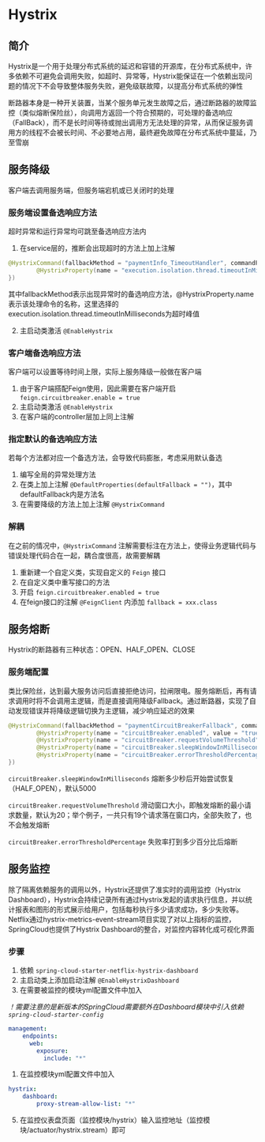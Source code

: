 # Hystrix

## 简介

Hystrix是一个用于处理分布式系统的延迟和容错的开源库，在分布式系统中，许多依赖不可避免会调用失败，如超时、异常等，Hystrix能保证在一个依赖出现问题的情况下不会导致整体服务失败，避免级联故障，以提高分布式系统的弹性

断路器本身是一种开关装置，当某个服务单元发生故障之后，通过断路器的故障监控（类似熔断保险丝），向调用方返回一个符合预期的，可处理的备选响应（FallBack），而不是长时间等待或抛出调用方无法处理的异常，从而保证服务调用方的线程不会被长时间、不必要地占用，最终避免故障在分布式系统中蔓延，乃至雪崩

## 服务降级

客户端去调用服务端，但服务端宕机或已关闭时的处理

### 服务端设置备选响应方法

超时异常和运行异常均可跳至备选响应方法内

1. 在service层的，推断会出现超时的方法上加上注解

```java
@HystrixCommand(fallbackMethod = "paymentInfo_TimeoutHandler", commandProperties = {    // 设置备选响应及处理参数
        @HystrixProperty(name = "execution.isolation.thread.timeoutInMilliseconds", value = "3000") // 设置超时峰值
})
```

其中fallbackMethod表示出现异常时的备选响应方法，@HystrixProperty.name表示该处理命令的名称，这里选择的execution.isolation.thread.timeoutInMilliseconds为超时峰值

2. 主启动类激活 `@EnableHystrix`

### 客户端备选响应方法

客户端可以设置等待时间上限，实际上服务降级一般做在客户端

1. 由于客户端搭配Feign使用，因此需要在客户端开启 `feign.circuitbreaker.enable = true`
2. 主启动类激活 `@EnableHystrix`
3. 在客户端的controller层加上同上注解

### 指定默认的备选响应方法

若每个方法都对应一个备选方法，会导致代码膨胀，考虑采用默认备选

1. 编写全局的异常处理方法
2. 在类上加上注解 `@DefaultProperties(defaultFallback = "")`，其中defaultFallback内是方法名
3. 在需要降级的方法上加上注解 `@HystrixCommand`

### 解耦

在之前的情况中，`@HystrixCommand` 注解需要标注在方法上，使得业务逻辑代码与错误处理代码合在一起，耦合度很高，故需要解耦

1. 重新建一个自定义类，实现自定义的 `Feign` 接口
2. 在自定义类中重写接口的方法
3. 开启 `feign.circuitbreaker.enabled = true`
4. 在feign接口的注解 `@FeignClient` 内添加 `fallback = xxx.class`

## 服务熔断

Hystrix的断路器有三种状态：OPEN、HALF_OPEN、CLOSE

### 服务端配置

类比保险丝，达到最大服务访问后直接拒绝访问，拉闸限电。服务熔断后，再有请求调用时将不会调用主逻辑，而是直接调用降级Fallback。通过断路器，实现了自动发现错误并将降级逻辑切换为主逻辑，减少响应延迟的效果

```java
@HystrixCommand(fallbackMethod = "paymentCircuitBreakerFallback", commandProperties = {
        @HystrixProperty(name = "circuitBreaker.enabled", value = "true"), // 是否开启断路器
        @HystrixProperty(name = "circuitBreaker.requestVolumeThreshold", value = "10"), // 请求次数
        @HystrixProperty(name = "circuitBreaker.sleepWindowInMilliseconds", value = "10000"), // 时间窗口期
        @HystrixProperty(name = "circuitBreaker.errorThresholdPercentage", value = "60"), // 失败到达率
})
```

`circuitBreaker.sleepWindowInMilliseconds` 熔断多少秒后开始尝试恢复（HALF_OPEN），默认5000

`circuitBreaker.requestVolumeThreshold` 滑动窗口大小，即触发熔断的最小请求数量，默认为20；举个例子，一共只有19个请求落在窗口内，全部失败了，也不会触发熔断

`circuitBreaker.errorThresholdPercentage` 失败率打到多少百分比后熔断

## 服务监控

除了隔离依赖服务的调用以外，Hystrix还提供了准实时的调用监控（Hystrix Dashboard），Hystrix会持续记录所有通过Hystrix发起的请求执行信息，并以统计报表和图形的形式展示给用户，包括每秒执行多少请求成功，多少失败等。Netflix通过hystrix-metrics-event-stream项目实现了对以上指标的监控，SpringCloud也提供了Hystrix Dashboard的整合，对监控内容转化成可视化界面

### 步骤

1. 依赖 `spring-cloud-starter-netflix-hystrix-dashboard`
2. 主启动类上添加启动注解 `@EnableHystrixDashboard`
3. 在需要被监控的模块yml配置文件中加入

*！需要注意的是新版本的SpringCloud需要额外在Dashboard模块中引入依赖`spring-cloud-starter-config`*

```yml
management:
    endpoints:
      web:
        exposure:
          include: "*"
```

1. 在监控模块yml配置文件中加入

```yml
hystrix:
    dashboard:
        proxy-stream-allow-list: "*"
```

5. 在监控仪表盘页面（监控模块/hystrix）输入监控地址（监控模块/actuator/hystrix.stream）即可
